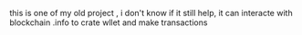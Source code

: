 this is one of my old project , i don't know if it still help, it can interacte with blockchain .info to crate wllet and make transactions
